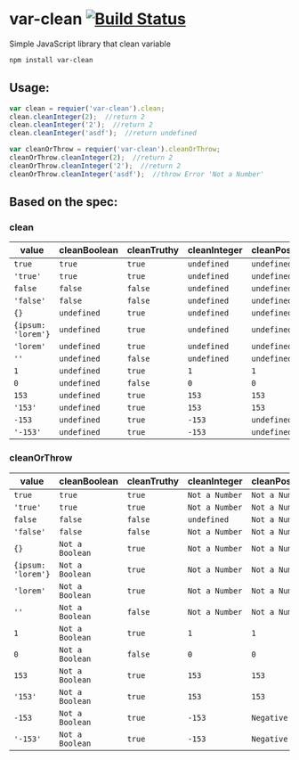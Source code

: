 # var-clean [![Build Status](https://travis-ci.org/tanhauhau/var-clean.svg?branch=master)](https://travis-ci.org/tanhauhau/var-clean)

Simple JavaScript library that clean variable

```bash
npm install var-clean
```

Usage:
----

```JavaScript
var clean = requier('var-clean').clean;
clean.cleanInteger(2);  //return 2
clean.cleanInteger('2');  //return 2
clean.cleanInteger('asdf');  //return undefined

var cleanOrThrow = requier('var-clean').cleanOrThrow;
cleanOrThrow.cleanInteger(2);  //return 2
cleanOrThrow.cleanInteger('2');  //return 2
cleanOrThrow.cleanInteger('asdf');  //throw Error 'Not a Number'
```

Based on the spec:
-----

### clean

value | cleanBoolean | cleanTruthy | cleanInteger | cleanPositiveInteger | cleanString | cleanOnlyString
---|---|---|---|---|---|---
`true` | `true` | `true` | `undefined` | `undefined` | `'true'` | `undefined`
`'true'` | `true` | `true` | `undefined` | `undefined` | `'true'` | `'true'`
`false` | `false` | `false` | `undefined` | `undefined` | `'false'` | `undefined`
`'false'` | `false` | `false` | `undefined` | `undefined` | `'false'` | `'false'`
`{}` | `undefined` | `true` | `undefined` | `undefined` | `undefined` | `undefined`
`{ipsum: 'lorem'}` | `undefined` | `true` | `undefined` | `undefined` | `undefined` | `undefined`
`'lorem'` | `undefined` | `true` | `undefined` | `undefined` | `'lorem'` | `'lorem'`
`''` | `undefined` | `false` | `undefined` | `undefined` | `''` | `''`
`1` | `undefined` | `true` | `1` | `1` | `'1'` | `undefined`
`0` | `undefined` | `false` | `0` | `0` | `'0'` | `undefined`
`153` | `undefined` | `true` | `153` | `153` | `'153'` | `undefined`
`'153'` | `undefined` | `true` | `153` | `153` | `'153'` | `'153'`
`-153` | `undefined` | `true` | `-153` | `undefined` | `'-153'` | `undefined`
`'-153'` | `undefined` | `true` | `-153` | `undefined` | `-'153'` | `-'153'`

### cleanOrThrow

value | cleanBoolean | cleanTruthy | cleanInteger | cleanPositiveInteger | cleanString | cleanOnlyString
---|---|---|---|---|---|---
`true` | `true` | `true` | `Not a Number` | `Not a Number` | `'true'` | `Not a String`
`'true'` | `true` | `true` | `Not a Number` | `Not a Number` | `'true'` | `'true'`
`false` | `false` | `false` | `undefined` | `Not a Number` | `'false'` | `Not a String`
`'false'` | `false` | `false` | `Not a Number` | `Not a Number` | `'false'` | `'false'`
`{}` | `Not a Boolean` | `true` | `Not a Number` | `Not a Number` | `Not a String` | `Not a String`
`{ipsum: 'lorem'}` | `Not a Boolean` | `true` | `Not a Number` | `Not a Number` | `Not a String` | `Not a String`
`'lorem'` | `Not a Boolean` | `true` | `Not a Number` | `Not a Number` | `'lorem'` | `'lorem'`
`''` | `Not a Boolean` | `false` | `Not a Number` | `Not a Number` | `''` | `''`
`1` | `Not a Boolean` | `true` | `1` | `1` | `'1'` | `Not a String`
`0` | `Not a Boolean` | `false` | `0` | `0` | `'0'` | `Not a String`
`153` | `Not a Boolean` | `true` | `153` | `153` | `'153'` | `Not a String`
`'153'` | `Not a Boolean` | `true` | `153` | `153` | `'153'` | `'153'`
`-153` | `Not a Boolean` | `true` | `-153` | `Negative number` | `'-153'` | `Not a String`
`'-153'` | `Not a Boolean` | `true` | `-153` | `Negative number` | `-'153'` | `-'153'`
